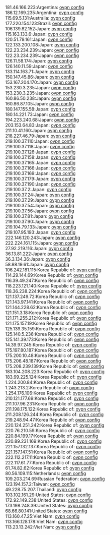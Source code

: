 181.46.166.223:Argentina: [ovpn config](vpn/181_46_166_223.ovpn)  
186.12.169.235:Argentina: [ovpn config](vpn/186_12_169_235.ovpn)  
115.69.5.131:Australia: [ovpn config](vpn/115_69_5_131.ovpn)  
177.220.154.123:Brazil: [ovpn config](vpn/177_220_154_123.ovpn)  
106.139.82.152:Japan: [ovpn config](vpn/106_139_82_152.ovpn)  
115.163.133.6:Japan: [ovpn config](vpn/115_163_133_6.ovpn)  
120.51.79.161:Japan: [ovpn config](vpn/120_51_79_161.ovpn)  
122.133.200.108:Japan: [ovpn config](vpn/122_133_200_108.ovpn)  
122.23.234.239:Japan: [ovpn config](vpn/122_23_234_239.ovpn)  
122.23.234.239:Japan: [ovpn config](vpn/122_23_234_239.ovpn)  
126.11.58.174:Japan: [ovpn config](vpn/126_11_58_174.ovpn)  
126.140.11.59:Japan: [ovpn config](vpn/126_140_11_59.ovpn)  
133.114.163.71:Japan: [ovpn config](vpn/133_114_163_71.ovpn)  
150.147.45.86:Japan: [ovpn config](vpn/150_147_45_86.ovpn)  
153.167.204.170:Japan: [ovpn config](vpn/153_167_204_170.ovpn)  
153.230.3.235:Japan: [ovpn config](vpn/153_230_3_235.ovpn)  
153.230.3.235:Japan: [ovpn config](vpn/153_230_3_235.ovpn)  
160.86.50.238:Japan: [ovpn config](vpn/160_86_50_238.ovpn)  
160.86.87.105:Japan: [ovpn config](vpn/160_86_87_105.ovpn)  
180.147.155.58:Japan: [ovpn config](vpn/180_147_155_58.ovpn)  
180.14.221.73:Japan: [ovpn config](vpn/180_14_221_73.ovpn)  
194.223.240.68:Japan: [ovpn config](vpn/194_223_240_68.ovpn)  
203.153.64.83:Japan: [ovpn config](vpn/203_153_64_83.ovpn)  
211.10.41.160:Japan: [ovpn config](vpn/211_10_41_160.ovpn)  
218.227.46.79:Japan: [ovpn config](vpn/218_227_46_79.ovpn)  
219.100.37.110:Japan: [ovpn config](vpn/219_100_37_110.ovpn)  
219.100.37.118:Japan: [ovpn config](vpn/219_100_37_118.ovpn)  
219.100.37.126:Japan: [ovpn config](vpn/219_100_37_126.ovpn)  
219.100.37.158:Japan: [ovpn config](vpn/219_100_37_158.ovpn)  
219.100.37.165:Japan: [ovpn config](vpn/219_100_37_165.ovpn)  
219.100.37.166:Japan: [ovpn config](vpn/219_100_37_166.ovpn)  
219.100.37.169:Japan: [ovpn config](vpn/219_100_37_169.ovpn)  
219.100.37.179:Japan: [ovpn config](vpn/219_100_37_179.ovpn)  
219.100.37.190:Japan: [ovpn config](vpn/219_100_37_190.ovpn)  
219.100.37.2:Japan: [ovpn config](vpn/219_100_37_2.ovpn)  
219.100.37.24:Japan: [ovpn config](vpn/219_100_37_24.ovpn)  
219.100.37.29:Japan: [ovpn config](vpn/219_100_37_29.ovpn)  
219.100.37.54:Japan: [ovpn config](vpn/219_100_37_54.ovpn)  
219.100.37.56:Japan: [ovpn config](vpn/219_100_37_56.ovpn)  
219.100.37.81:Japan: [ovpn config](vpn/219_100_37_81.ovpn)  
219.100.37.90:Japan: [ovpn config](vpn/219_100_37_90.ovpn)  
219.104.79.133:Japan: [ovpn config](vpn/219_104_79_133.ovpn)  
219.107.95.193:Japan: [ovpn config](vpn/219_107_95_193.ovpn)  
222.146.120.243:Japan: [ovpn config](vpn/222_146_120_243.ovpn)  
222.224.161.115:Japan: [ovpn config](vpn/222_224_161_115.ovpn)  
27.92.219.116:Japan: [ovpn config](vpn/27_92_219_116.ovpn)  
36.13.81.222:Japan: [ovpn config](vpn/36_13_81_222.ovpn)  
36.3.134.36:Japan: [ovpn config](vpn/36_3_134_36.ovpn)  
58.88.19.61:Japan: [ovpn config](vpn/58_88_19_61.ovpn)  
106.242.181.115:Korea Republic of: [ovpn config](vpn/106_242_181_115.ovpn)  
114.29.144.69:Korea Republic of: [ovpn config](vpn/114_29_144_69.ovpn)  
116.39.49.247:Korea Republic of: [ovpn config](vpn/116_39_49_247.ovpn)  
118.223.121.140:Korea Republic of: [ovpn config](vpn/118_223_121_140.ovpn)  
118.36.238.224:Korea Republic of: [ovpn config](vpn/118_36_238_224.ovpn)  
121.137.249.72:Korea Republic of: [ovpn config](vpn/121_137_249_72.ovpn)  
121.143.97.141:Korea Republic of: [ovpn config](vpn/121_143_97_141.ovpn)  
121.144.228.62:Korea Republic of: [ovpn config](vpn/121_144_228_62.ovpn)  
121.151.3.18:Korea Republic of: [ovpn config](vpn/121_151_3_18.ovpn)  
121.171.255.212:Korea Republic of: [ovpn config](vpn/121_171_255_212.ovpn)  
121.175.157.19:Korea Republic of: [ovpn config](vpn/121_175_157_19.ovpn)  
125.139.35.159:Korea Republic of: [ovpn config](vpn/125_139_35_159.ovpn)  
125.140.5.236:Korea Republic of: [ovpn config](vpn/125_140_5_236.ovpn)  
125.141.39.173:Korea Republic of: [ovpn config](vpn/125_141_39_173.ovpn)  
14.39.97.245:Korea Republic of: [ovpn config](vpn/14_39_97_245.ovpn)  
175.197.80.187:Korea Republic of: [ovpn config](vpn/175_197_80_187.ovpn)  
175.200.10.48:Korea Republic of: [ovpn config](vpn/175_200_10_48.ovpn)  
175.206.48.187:Korea Republic of: [ovpn config](vpn/175_206_48_187.ovpn)  
175.208.239.139:Korea Republic of: [ovpn config](vpn/175_208_239_139.ovpn)  
183.104.208.223:Korea Republic of: [ovpn config](vpn/183_104_208_223.ovpn)  
183.99.225.124:Korea Republic of: [ovpn config](vpn/183_99_225_124.ovpn)  
1.224.200.84:Korea Republic of: [ovpn config](vpn/1_224_200_84.ovpn)  
1.243.213.2:Korea Republic of: [ovpn config](vpn/1_243_213_2.ovpn)  
1.254.176.106:Korea Republic of: [ovpn config](vpn/1_254_176_106.ovpn)  
210.121.177.69:Korea Republic of: [ovpn config](vpn/210_121_177_69.ovpn)  
211.107.96.231:Korea Republic of: [ovpn config](vpn/211_107_96_231.ovpn)  
211.198.175.122:Korea Republic of: [ovpn config](vpn/211_198_175_122.ovpn)  
211.208.126.244:Korea Republic of: [ovpn config](vpn/211_208_126_244.ovpn)  
219.248.94.47:Korea Republic of: [ovpn config](vpn/219_248_94_47.ovpn)  
220.124.251.242:Korea Republic of: [ovpn config](vpn/220_124_251_242.ovpn)  
220.76.210.59:Korea Republic of: [ovpn config](vpn/220_76_210_59.ovpn)  
220.84.199.17:Korea Republic of: [ovpn config](vpn/220_84_199_17.ovpn)  
220.89.231.169:Korea Republic of: [ovpn config](vpn/220_89_231_169.ovpn)  
221.157.132.137:Korea Republic of: [ovpn config](vpn/221_157_132_137.ovpn)  
221.157.147.51:Korea Republic of: [ovpn config](vpn/221_157_147_51.ovpn)  
222.112.217.11:Korea Republic of: [ovpn config](vpn/222_112_217_11.ovpn)  
222.117.61.77:Korea Republic of: [ovpn config](vpn/222_117_61_77.ovpn)  
61.74.82.62:Korea Republic of: [ovpn config](vpn/61_74_82_62.ovpn)  
80.56.109.115:Netherlands: [ovpn config](vpn/80_56_109_115.ovpn)  
109.203.214.69:Russian Federation: [ovpn config](vpn/109_203_214_69.ovpn)  
123.194.157.2:Taiwan: [ovpn config](vpn/123_194_157_2.ovpn)  
49.228.75.207:Thailand: [ovpn config](vpn/49_228_75_207.ovpn)  
103.102.161.29:United States: [ovpn config](vpn/103_102_161_29.ovpn)  
172.92.149.238:United States: [ovpn config](vpn/172_92_149_238.ovpn)  
173.198.248.39:United States: [ovpn config](vpn/173_198_248_39.ovpn)  
68.66.80.141:United States: [ovpn config](vpn/68_66_80_141.ovpn)  
113.160.47.25:Viet Nam: [ovpn config](vpn/113_160_47_25.ovpn)  
113.166.128.178:Viet Nam: [ovpn config](vpn/113_166_128_178.ovpn)  
113.23.13.242:Viet Nam: [ovpn config](vpn/113_23_13_242.ovpn)  

